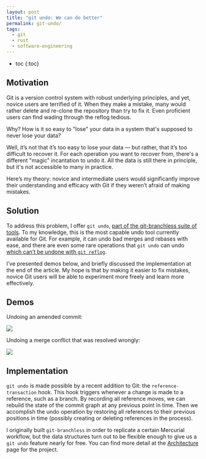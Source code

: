 ```yaml
---
layout: post
title: "git undo: We can do better"
permalink: git-undo/
tags:
  - git
  - rust
  - software-engineering
---
```


 * toc
{:toc}

## Motivation

Git is a version control system with robust underlying principles, and yet, novice users are terrified of it. When they make a mistake, many would rather delete and re-clone the repository than try to fix it. Even proficient users can find wading through the reflog tedious.

Why? How is it so easy to "lose" your data in a system that's supposed to never lose your data?

Well, it’s not that it’s too easy to lose your data — but rather, that it’s too difficult to recover it. For each operation you want to recover from, there's a different "magic" incantation to undo it. All the data is still there in principle, but it's not accessible to many in practice.

Here’s my theory: novice and intermediate users would significantly improve their understanding and efficacy with Git if they weren’t afraid of making mistakes.


## Solution

To address this problem, I offer `git undo`, [part of the git-branchless suite of tools](https://github.com/arxanas/git-branchless). To my knowledge, this is the most capable undo tool currently available for Git. For example, it can undo bad merges and rebases with ease, and there are even some rare operations that `git undo` can undo [which can’t be undone with `git reflog`](https://github.com/arxanas/git-branchless/wiki/Architecture#comparison-with-the-reflog).

I’ve presented demos below, and briefly discussed the implementation at the end of the article. My hope is that by making it easier to fix mistakes, novice Git users will be able to experiment more freely and learn more effectively.


## Demos

Undoing an amended commit:

<script id="asciicast-2T3MdVSJVlGcK73Yl5YRXbSGK" src="https://asciinema.org/a/2T3MdVSJVlGcK73Yl5YRXbSGK.js" async></script>
<noscript><a href="https://asciinema.org/a/2T3MdVSJVlGcK73Yl5YRXbSGK" target="_blank"><img src="https://asciinema.org/a/2T3MdVSJVlGcK73Yl5YRXbSGK.svg" /></a></noscript>

Undoing a merge conflict that was resolved wrongly:

<script id="asciicast-ziVoTyp4390RaKsdcdNj2gI0Q" src="https://asciinema.org/a/ziVoTyp4390RaKsdcdNj2gI0Q.js" async></script>
<noscript><a href="https://asciinema.org/a/ziVoTyp4390RaKsdcdNj2gI0Q" target="_blank"><img src="https://asciinema.org/a/ziVoTyp4390RaKsdcdNj2gI0Q.svg" /></a></noscript>

## Implementation

`git undo` is made possible by a recent addition to Git: the `reference-transaction` hook. This hook triggers whenever a change is made to a reference, such as a branch. By recording all reference moves, we can rebuild the state of the commit graph at any previous point in time. Then we accomplish the undo operation by restoring all references to their previous positions in time (possibly creating or deleting references in the process).

I originally built `git-branchless` in order to replicate a certain Mercurial workflow, but the data structures turn out to be flexible enough to give us a `git undo` feature nearly for free. You can find more detail at the [Architecture](https://github.com/arxanas/git-branchless/wiki/Architecture) page for the project.
